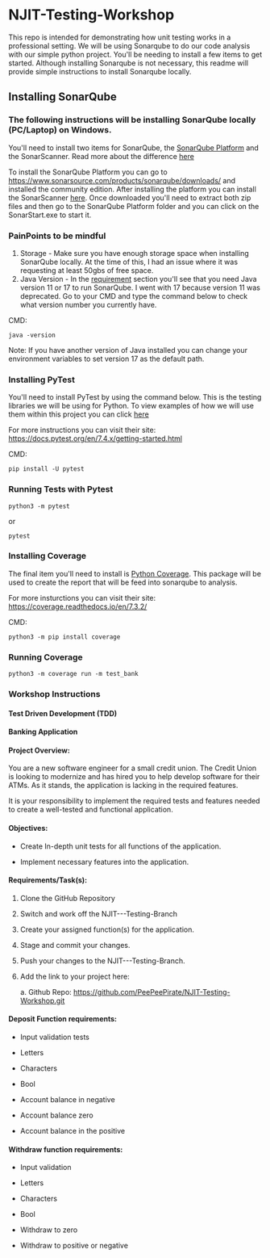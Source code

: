 # NJIT-Testing-Workshop
This repo is intended for demonstrating how unit testing works in a professional setting. We will be using Sonarqube to do our code analysis with our simple python project. You'll be needing to install a few items to get started. Although installing Sonarqube is not necessary, this readme will provide simple instructions to install Sonarqube locally.  

## Installing SonarQube
### The following instructions will be installing SonarQube locally (PC/Laptop) on Windows. 

You'll need to install two items for SonarQube, the [SonarQube Platform](https://docs.sonarsource.com/sonarqube/9.9/analyzing-source-code/overview/) and the SonarScanner. Read more about the difference [here](https://stackoverflow.com/questions/43029897/sonarqube-vs-sonarscanner#:~:text=Sonarqube%20provides%20the%20intelligence%20to,organisation%20that%20developed%20SonarQube%20too.)

To install the SonarQube Platform you can go to https://www.sonarsource.com/products/sonarqube/downloads/ and installed the community edition.  After installing the platform you can install the SonarScanner [here](https://docs.sonarsource.com/sonarqube/9.9/analyzing-source-code/scanners/sonarscanner/). Once downloaded you'll need to extract both zip files and then go 
to the SonarQube Platform folder and you can click on the SonarStart.exe to start it. 

### PainPoints to be mindful

1. Storage - Make sure you have enough storage space when installing SonarQube locally. At the time of this, I had an issue where it was requesting at least 50gbs of free space.
2. Java Version - In the [requirement](https://docs.sonarsource.com/sonarqube/9.9/requirements/prerequisites-and-overview/) section you'll see that you need Java version 11 or 17 to run SonarQube. I went with 17 because version 11 was deprecated.  Go to your CMD and type the command below to check what version number you currently have.

CMD: 
```
java -version
```
Note:  If you have another version of Java installed you can change your environment variables to set version 17  as the default path. 

### Installing PyTest

You'll need to install PyTest by using the command below. This is the testing libraries we will be using for Python. To view examples of how we will use them within this project you can click [here](https://github.com/PeePeePirate/NJIT-Testing-Workshop/blob/main/tests_bank.py)

For more instructions you can visit their site: https://docs.pytest.org/en/7.4.x/getting-started.html


CMD:
```
pip install -U pytest
```

### Running Tests with Pytest
```
python3 -m pytest
```
or
```
pytest
```

### Installing Coverage

The final item you'll need to install is [Python Coverage](https://coverage.readthedocs.io/en/7.3.2/). This package will be used to create the report that will be feed into sonarqube to analysis.

For more insturctions you can visit their site: https://coverage.readthedocs.io/en/7.3.2/


CMD:
```
python3 -m pip install coverage
```

### Running Coverage
```
python3 -m coverage run -m test_bank
```

### Workshop Instructions

#### Test Driven Development (TDD) 
#### Banking Application

#### Project Overview:​

You are a new software engineer for a small credit union. The Credit Union is looking to modernize and has hired you to help develop software for their ATMs. As it stands, the application is lacking in the required features. 

It is your responsibility to implement the required tests and features needed to create a well-tested and functional application. 

#### Objectives:​ 

- Create In-depth unit tests for all functions of the application. 

- Implement necessary features into the application. 

#### ​​Requirements/Task(s):​ 

1. Clone the GitHub Repository 

2. Switch and work off the NJIT---Testing-Branch 

3. Create your assigned function(s) for the application. 

4. Stage and commit your changes. 

5. Push your changes to the NJIT---Testing-Branch. 

6. ​​Add the link to your project here:​ 

    a. Github Repo: https://github.com/PeePeePirate/NJIT-Testing-Workshop.git 

#### Deposit Function requirements: 

- Input validation tests  

- Letters  

- Characters  

- Bool  

- Account balance in negative  

- Account balance zero  

- Account balance in the positive 

#### Withdraw function requirements: 

- Input validation  

- Letters  

- Characters  

- Bool 

- Withdraw to zero  

- Withdraw to positive or negative 
